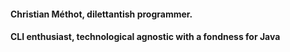 #### Christian Méthot, dilettantish programmer. 
#### CLI enthusiast, technological agnostic with a fondness for Java  


<!---  - 👀 I’m interested in ...
  - 🌱 I’m currently learning ...
  - 💞️ I’m looking to collaborate on ...
  - 📫 How to reach me ... --->

<!---
ChristianMethot/ChristianMethot is a ✨ special ✨ repository because its `README.md` (this file) appears on your GitHub profile.
You can click the Preview link to take a look at your changes.
--->
